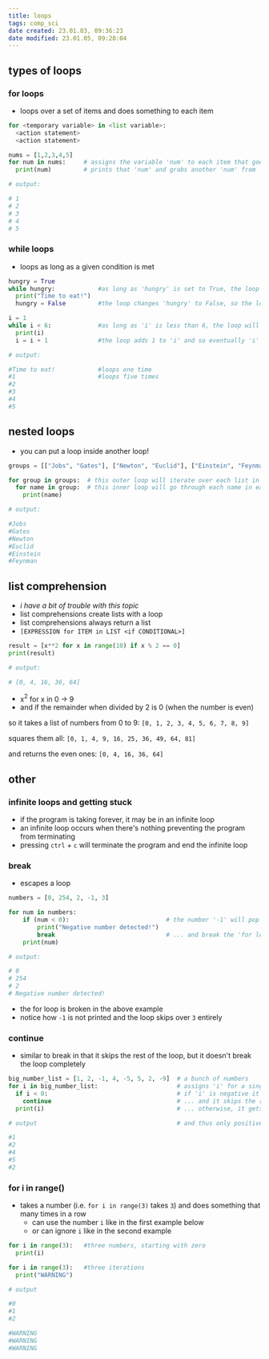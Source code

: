 ```yaml
---
title: loops
tags: comp_sci
date created: 23.01.03, 09:36:23
date modified: 23.01.05, 09:28:04
---
```


## types of loops

### for loops

- loops over a set of items and does something to each item

```python
for <temporary variable> in <list variable>:
  <action statement>
  <action statement>

nums = [1,2,3,4,5]
for num in nums:     # assigns the variable 'num' to each item that goes into this 'for loop'
  print(num)         # prints that 'num' and grabs another 'num' from 'nums'

# output:

# 1
# 2
# 3
# 4
# 5
```

### while loops

- loops as long as a given condition is met

```python
hungry = True
while hungry:            #as long as 'hungry' is set to True, the loop will run
  print("Time to eat!")
  hungry = False         #the loop changes 'hungry' to False, so the loop will end after only one go around

i = 1
while i < 6:             #as long as 'i' is less than 6, the loop will continue to run
  print(i)
  i = i + 1              #the loop adds 1 to 'i' and so eventually 'i' will equal 6, ending the loop

# output:

#Time to eat!            #loops one time
#1                       #loops five times
#2
#3
#4
#5
```

## nested loops

- you can put a loop inside another loop!

```python
groups = [["Jobs", "Gates"], ["Newton", "Euclid"], ["Einstein", "Feynman"]]

for group in groups:  # this outer loop will iterate over each list in the groups list
  for name in group:  # this inner loop will go through each name in each list
    print(name)

# output:

#Jobs
#Gates   
#Newton  
#Euclid  
#Einstein
#Feynman
```

## list comprehension

- *i have a bit of trouble with this topic*
- list comprehensions create lists with a loop
- list comprehensions always return a list
- `[EXPRESSION for ITEM in LIST <if CONDITIONAL>]`

```python
result = [x**2 for x in range(10) if x % 2 == 0]
print(result)

# output:

# [0, 4, 16, 36, 64]
```

- x$^2$ for x in 0 -> 9
- and if the remainder when divided by 2 is 0 (when the number is even)

so it takes a list of numbers from 0 to 9: `[0, 1, 2, 3, 4, 5, 6, 7, 8, 9]`

squares them all: `[0, 1, 4, 9, 16, 25, 36, 49, 64, 81]`

and returns the even ones: `[0, 4, 16, 36, 64]`

## other

### infinite loops and getting stuck

- if the program is taking forever, it may be in an infinite loop
- an infinite loop occurs when there's nothing preventing the program from terminating
- pressing `ctrl` + `c` will terminate the program and end the infinite loop

### break

- escapes a loop

```python
numbers = [0, 254, 2, -1, 3]

for num in numbers:
	if (num < 0):                           # the number '-1' will pop into this 'if-statement' ...
		print("Negative number detected!")
		break                               # ... and break the 'for loop' here
	print(num)

# output:

# 0
# 254
# 2
# Negative number detected!
```

- the for loop is broken in the above example
- notice how `-1` is not printed and the loop skips over `3` entirely

### continue

- similar to break in that it skips the rest of the loop, but it doesn't break the loop completely

```python
big_number_list = [1, 2, -1, 4, -5, 5, 2, -9]  # a bunch of numbers
for i in big_number_list:                      # assigns 'i' for a single number in list
  if i < 0:                                    # if 'i' is negative it goes into this 'if-statement' ...
    continue                                   # ... and it skips the rest of the 'for loop' ...
  print(i)                                     # ... otherwise, it gets printed

# output                                       # and thus only positive (and zero) numbers get printed!

#1
#2
#4
#5
#2
```

### for i in range()

- takes a number (i.e. `for i in range(3)` takes `3`) and does something that many times in a row
	- can use the number `i` like in the first example below
	- or can ignore `i` like in the second example

```python
for i in range(3):   #three numbers, starting with zero
  print(i)

for i in range(3):   #three iterations
  print("WARNING")

# output

#0
#1
#2

#WARNING
#WARNING
#WARNING
```
